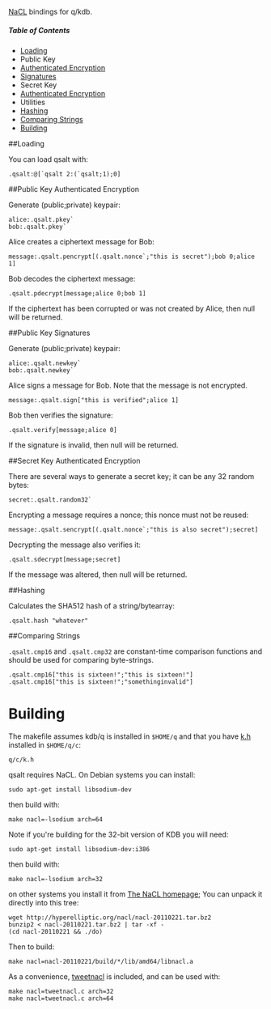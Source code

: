 [NaCL](http://nacl.cr.yp.to/) bindings for q/kdb.

##### Table of Contents  
* [Loading](#loading)
* Public Key
 * [Authenticated Encryption](#public-key-authenticated-encryption)
 * [Signatures](#public-key-signatures)
* Secret Key
 * [Authenticated Encryption](#secret-key-authenticated-encryption)
* Utilities
 * [Hashing](#hashing)
 * [Comparing Strings](#comparing-strings)
* [Building](#building)

##Loading

You can load qsalt with:

    .qsalt:@[`qsalt 2:(`qsalt;1);0]

##Public Key Authenticated Encryption

Generate (public;private) keypair:

    alice:.qsalt.pkey`
    bob:.qsalt.pkey`

Alice creates a ciphertext message for Bob:

    message:.qsalt.pencrypt[(.qsalt.nonce`;"this is secret");bob 0;alice 1]

Bob decodes the ciphertext message:

    .qsalt.pdecrypt[message;alice 0;bob 1]

If the ciphertext has been corrupted or was not created by Alice, then null will be returned.

##Public Key Signatures

Generate (public;private) keypair:

    alice:.qsalt.newkey`
    bob:.qsalt.newkey`

Alice signs a message for Bob. Note that the message is not encrypted.

    message:.qsalt.sign["this is verified";alice 1]

Bob then verifies the signature:

    .qsalt.verify[message;alice 0]

If the signature is invalid, then null will be returned.

##Secret Key Authenticated Encryption

There are several ways to generate a secret key; it can be any 32 random bytes:

    secret:.qsalt.random32`

Encrypting a message requires a nonce; this nonce must not be reused:

    message:.qsalt.sencrypt[(.qsalt.nonce`;"this is also secret");secret]

Decrypting the message also verifies it:

    .qsalt.sdecrypt[message;secret]

If the message was altered, then null will be returned.

##Hashing

Calculates the SHA512 hash of a string/bytearray:

    .qsalt.hash "whatever"

##Comparing Strings

`.qsalt.cmp16` and `.qsalt.cmp32` are constant-time comparison functions and should be used for comparing byte-strings.

    .qsalt.cmp16["this is sixteen!";"this is sixteen!"]
    .qsalt.cmp16["this is sixteen!";"somethinginvalid"]

# Building
The makefile assumes kdb/q is installed in `$HOME/q` and that you have [k.h](http://kx.com/q/c/c/k.h) installed in `$HOME/q/c`:

    q/c/k.h

qsalt requires NaCL. On Debian systems you can install:

    sudo apt-get install libsodium-dev

then build with:

    make nacl=-lsodium arch=64

Note if you're building for the 32-bit version of KDB you will need:

    sudo apt-get install libsodium-dev:i386

then build with:

    make nacl=-lsodium arch=32

on other systems you install it from [The NaCL homepage](http://nacl.cr.yp.to/install.html); You can unpack it directly into this tree:

    wget http://hyperelliptic.org/nacl/nacl-20110221.tar.bz2
    bunzip2 < nacl-20110221.tar.bz2 | tar -xf -
    (cd nacl-20110221 && ./do)

Then to build:

    make nacl=nacl-20110221/build/*/lib/amd64/libnacl.a

As a convenience, [tweetnacl](tweetnacl.c) is included, and can be used with:

    make nacl=tweetnacl.c arch=32
    make nacl=tweetnacl.c arch=64



